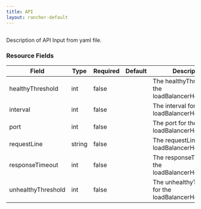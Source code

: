 ```yaml
---
title: API
layout: rancher-default
---
```


## <no value>

Description of API Input from yaml file. 
​​
### Resource Fields

Field | Type | Required | Default | Description
---|---|---|---|---
healthyThreshold | int | false | <no value> | The healthyThreshold for the loadBalancerHealthCheck
interval | int | false | <no value> | The interval for the loadBalancerHealthCheck
port | int | false | <no value> | The port for the loadBalancerHealthCheck
requestLine | string | false | <no value> | The requestLine for the loadBalancerHealthCheck
responseTimeout | int | false | <no value> | The responseTimeout for the loadBalancerHealthCheck
unhealthyThreshold | int | false | <no value> | The unhealthyThreshold for the loadBalancerHealthCheck

